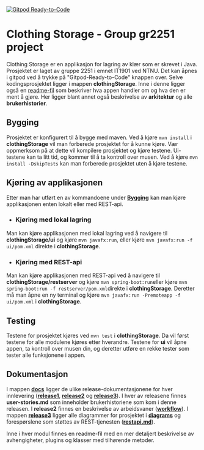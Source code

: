 [![Gitpod Ready-to-Code](https://img.shields.io/badge/Gitpod-Ready--to--Code-blue?logo=gitpod)](https://gitpod.stud.ntnu.no/#https://gitlab.stud.idi.ntnu.no/it1901/groups-2022/gr2251/gr2251.git)

# Clothing Storage - Group gr2251 project

Clothing Storage er en applikasjon for lagring av klær som er skrevet i Java. Prosjektet er laget av gruppe 2251 i emnet IT1901 ved NTNU. Det kan åpnes i gitpod ved å trykke på "Gitpod-Ready-to-Code" knappen over. Selve kodingsprosjektet ligger i mappen **clothingStorage**. Inne i denne ligger også en [readme-fil](clothingStorage/readme.md#ClothingStorage) som beskriver hva appen handler om og hva den er ment å gjøre. Her ligger blant annet også beskrivelse av **arkitektur** og alle **brukerhistorier**.

## Bygging

Prosjektet er konfigurert til å bygge med maven. Ved å kjøre `mvn install` i **clothingStorage** vil man forberede prosjektet for å kunne kjøre. Vær oppmerksom på at dette vil kompilere prosjektet og kjøre testene. Ui-testene kan ta litt tid, og kommer til å ta kontroll over musen. Ved å kjøre `mvn install -DskipTests` kan man forberede prosjektet uten å kjøre testene.

## Kjøring av applikasjonen

Etter man har utført en av kommandoene under **[Bygging](readme.md#bygging)** kan man kjøre applikasjonen enten lokalt eller med REST-api. 

- ### Kjøring med lokal lagring

Man kan kjøre applikasjonen med lokal lagring ved å navigere til **clothingStorage/ui** og kjøre `mvn javafx:run`, eller kjøre `mvn javafx:run -f ui/pom.xml` direkte i **clothingStorage**.

- ### Kjøring med REST-api

Man kan kjøre applikasjonen med REST-api ved å navigere til **clothingStorage/restserver** og kjøre `mvn spring-boot:run`eller kjøre `mvn spring-boot:run -f restserver/pom.xml`direkte i **clothingStorage**. Deretter må man åpne en ny terminal og kjøre `mvn javafx:run -Premoteapp -f ui/pom.xml` i **clothingStorage**.

## Testing

Testene for prosjektet kjøres ved `mvn test` i **clothingStorage**. Da vil først testene for alle modulene kjøres etter hverandre. Testene for **ui** vil åpne appen, ta kontroll over musen din, og deretter utføre en rekke tester som tester alle funksjonene i appen.

## Dokumentasjon 

I mappen **[docs](docs)** ligger de ulike release-dokumentasjonene for hver innlevering (**[release1](docs/release1/readme.md)**, **[release2](docs/release2/readme.md)** og **[release3](docs/release3/readme.md)**). I hver av releasene finnes **user-stories.md** som inneholder brukerhistoriene som kom i denne releasen. I **release2** finnes en beskrivelse av arbeidsvaner (**[workflow](docs/release2/workflow.md)**). I mappen **[release3](docs/release3/diagrams/)** ligger alle diagrammer for prosjektet i **[diagrams](docs/release3/diagrams)** og forespørslene som støttes av REST-tjenesten (**[restapi.md](docs/release3/restapi.md)**).

Inne i hver modul finnes en readme-fil med en mer detaljert beskrivelse av avhengigheter, plugins og klasser med tilhørende metoder.
